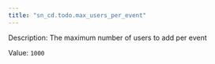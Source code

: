 ```yaml
---
title: "sn_cd.todo.max_users_per_event"
---
```


Description: The maximum number of users to add per event

Value: `1000`